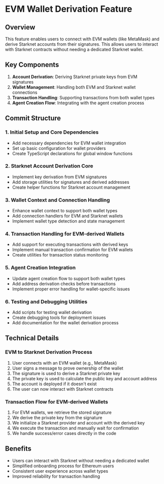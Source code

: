# EVM Wallet Derivation Feature

## Overview

This feature enables users to connect with EVM wallets (like MetaMask) and derive Starknet accounts from their signatures. This allows users to interact with Starknet contracts without needing a dedicated Starknet wallet.

## Key Components

1. **Account Derivation**: Deriving Starknet private keys from EVM signatures
2. **Wallet Management**: Handling both EVM and Starknet wallet connections
3. **Transaction Handling**: Supporting transactions from both wallet types
4. **Agent Creation Flow**: Integrating with the agent creation process

## Commit Structure

### 1. Initial Setup and Core Dependencies

- Add necessary dependencies for EVM wallet integration
- Set up basic configuration for wallet providers
- Create TypeScript declarations for global window functions

### 2. Starknet Account Derivation Core

- Implement key derivation from EVM signatures
- Add storage utilities for signatures and derived addresses
- Create helper functions for Starknet account management

### 3. Wallet Context and Connection Handling

- Enhance wallet context to support both wallet types
- Add connection handlers for EVM and Starknet wallets
- Implement wallet type detection and state management

### 4. Transaction Handling for EVM-derived Wallets

- Add support for executing transactions with derived keys
- Implement manual transaction confirmation for EVM wallets
- Create utilities for transaction status monitoring

### 5. Agent Creation Integration

- Update agent creation flow to support both wallet types
- Add address derivation checks before transactions
- Implement proper error handling for wallet-specific issues

### 6. Testing and Debugging Utilities

- Add scripts for testing wallet derivation
- Create debugging tools for deployment issues
- Add documentation for the wallet derivation process

## Technical Details

### EVM to Starknet Derivation Process

1. User connects with an EVM wallet (e.g., MetaMask)
2. User signs a message to prove ownership of the wallet
3. The signature is used to derive a Starknet private key
4. The private key is used to calculate the public key and account address
5. The account is deployed if it doesn't exist
6. The user can now interact with Starknet contracts

### Transaction Flow for EVM-derived Wallets

1. For EVM wallets, we retrieve the stored signature
2. We derive the private key from the signature
3. We initialize a Starknet provider and account with the derived key
4. We execute the transaction and manually wait for confirmation
5. We handle success/error cases directly in the code

## Benefits

- Users can interact with Starknet without needing a dedicated wallet
- Simplified onboarding process for Ethereum users
- Consistent user experience across wallet types
- Improved reliability for transaction handling 